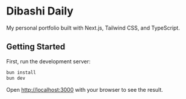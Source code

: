 # Dibashi Daily

My personal portfolio built with Next.js, Tailwind CSS, and TypeScript.

## Getting Started

First, run the development server:

```bash
bun install
bun dev
```

Open [http://localhost:3000](http://localhost:3000) with your browser to see the result.
